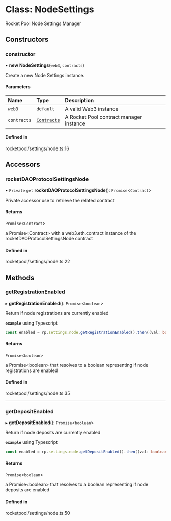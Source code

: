 # Class: NodeSettings

Rocket Pool Node Settings Manager

## Constructors

### constructor

• **new NodeSettings**(`web3`, `contracts`)

Create a new Node Settings instance.

#### Parameters

| Name | Type | Description |
| :------ | :------ | :------ |
| `web3` | `default` | A valid Web3 instance |
| `contracts` | [`Contracts`](Contracts) | A Rocket Pool contract manager instance |

#### Defined in

rocketpool/settings/node.ts:16

## Accessors

### rocketDAOProtocolSettingsNode

• `Private` `get` **rocketDAOProtocolSettingsNode**(): `Promise`<`Contract`\>

Private accessor use to retrieve the related contract

#### Returns

`Promise`<`Contract`\>

a Promise<Contract\> with a web3.eth.contract instance of the rocketDAOProtocolSettingsNode contract

#### Defined in

rocketpool/settings/node.ts:22

## Methods

### getRegistrationEnabled

▸ **getRegistrationEnabled**(): `Promise`<`boolean`\>

Return if node registrations are currently enabled

**`example`** using Typescript
```ts
const enabled = rp.settings.node.getRegistrationEnabled().then((val: boolean) => { val };
```

#### Returns

`Promise`<`boolean`\>

a Promise<boolean\> that resolves to a boolean representing if node registrations are enabled

#### Defined in

rocketpool/settings/node.ts:35

___

### getDepositEnabled

▸ **getDepositEnabled**(): `Promise`<`boolean`\>

Return if node deposits are currently enabled

**`example`** using Typescript
```ts
const enabled = rp.settings.node.getDepositEnabled().then((val: boolean) => { val };
```

#### Returns

`Promise`<`boolean`\>

a Promise<boolean\> that resolves to a boolean representing if node deposits are enabled

#### Defined in

rocketpool/settings/node.ts:50
